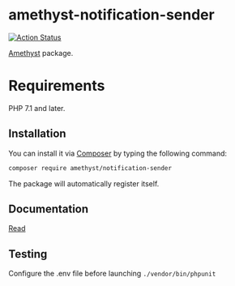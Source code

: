 # amethyst-notification-sender

[![Action Status](https://github.com/amethyst-php/notification-sender/workflows/test/badge.svg)](https://github.com/amethyst-php/notification-sender/actions)

[Amethyst](https://github.com/amethyst-php/amethyst) package.

# Requirements

PHP 7.1 and later.

## Installation

You can install it via [Composer](https://getcomposer.org/) by typing the following command:

```bash
composer require amethyst/notification-sender
```

The package will automatically register itself.

## Documentation

[Read](docs/index.md)

## Testing

Configure the .env file before launching `./vendor/bin/phpunit`
